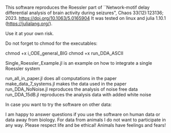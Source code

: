 This software reproduces the Roessler part of ``Network-motif delay differential analysis of brain activity during seizures", Chaos 33(12):123136; 2023. https://doi.org/10.1063/5.0165904
It was tested on linux and julia 1.10.1 (https://julialang.org/).

Use it at your own risk.


Do not forget to chmod for the executables:

chmod +x i_ODE_general_BIG
chmod +x run_DDA_ASCII


Single_Roessler_Example.jl   is an example on how to integrate a single Roessler system

run_all_in_paper.jl          does all computations in the paper
make_data_7_systems.jl       makes the data used in the paper 
run_DDA_NoNoise.jl           reproduces the analysis of noise free data 
run_DDA_15dB.jl              reproduces the analysis data with added white noise 


In case you want to try the software on other data:

I am happy to answer questions if you use the software on human data or data away from biology. 
For data from animals I do not want to participate in any way. Please respect life and be ethical! Animals have feelings and fears!
